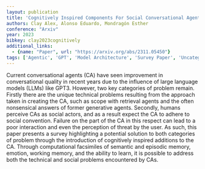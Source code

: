 ```yaml
---
layout: publication
title: 'Cognitively Inspired Components For Social Conversational Agents'
authors: Clay Alex, Alonso Eduardo, Mondragón Esther
conference: "Arxiv"
year: 2023
bibkey: clay2023cognitively
additional_links:
  - {name: "Paper", url: "https://arxiv.org/abs/2311.05450"}
tags: ['Agentic', 'GPT', 'Model Architecture', 'Survey Paper', 'Uncategorized']
---
```

Current conversational agents (CA) have seen improvement in conversational
quality in recent years due to the influence of large language models (LLMs)
like GPT3. However, two key categories of problem remain. Firstly there are the
unique technical problems resulting from the approach taken in creating the CA,
such as scope with retrieval agents and the often nonsensical answers of former
generative agents. Secondly, humans perceive CAs as social actors, and as a
result expect the CA to adhere to social convention. Failure on the part of the
CA in this respect can lead to a poor interaction and even the perception of
threat by the user. As such, this paper presents a survey highlighting a
potential solution to both categories of problem through the introduction of
cognitively inspired additions to the CA. Through computational facsimiles of
semantic and episodic memory, emotion, working memory, and the ability to
learn, it is possible to address both the technical and social problems
encountered by CAs.
